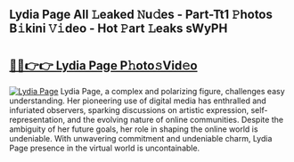 ## Lydia Page All 𝙻eaked 𝙽u𝚍es - Part-Tt1 𝙿hotos B𝚒kini 𝚅𝚒deo - Hot 𝙿art 𝙻eaks sWyPH

# <h2><a href="http://ld1qdd.urlbe.top/?page=Lydia+Page">🔗🔗👉👉 Lydia Page P𝚑oto𝚜Vid𝚎o</a></h2>

[![Lydia Page](https://i.imgur.com/eBuTRDB.gif)](http://ld1qdd.urlbe.top/?page=Lydia+Page)
Lydia Page, a complex and polarizing figure, challenges easy understanding. Her pioneering use of digital media has enthralled and infuriated observers, sparking discussions on artistic expression, self-representation, and the evolving nature of online communities. Despite the ambiguity of her future goals, her role in shaping the online world is undeniable. With unwavering commitment and undeniable charm, Lydia Page presence in the virtual world is uncontainable.
